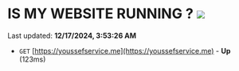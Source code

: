 # IS MY WEBSITE RUNNING ? [![](https://img.shields.io/static/v1?label=Sponsor&message=%E2%9D%A4&logo=GitHub&color=%23fe8e86)](https://github.com/sponsors/Youssef-Lehmam)

Last updated: **12/17/2024, 3:53:26 AM**

- `GET` [https://youssefservice.me](https://youssefservice.me) - **Up** (123ms)
